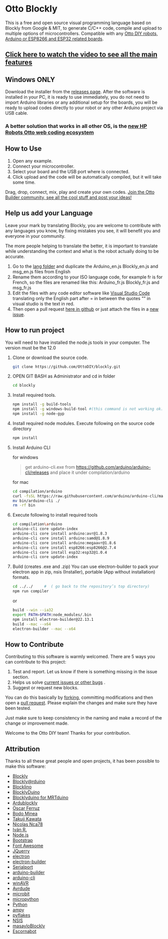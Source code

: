 # Otto Blockly

This is a free and open source visual programming language based on Blockly from Google & MIT, to generate C/C++ code, 
compile and upload to multiple options of microcontrollers. Compatible with any 
[Otto DIY robots, Arduino or ESP8266 and ESP32 related boards](https://www.ottodiy.com/software). 

## [Click here to watch the video to see all the main features](https://youtu.be/chcWxh4Co_c)

## Windows ONLY

Download the installer from the [releases page](https://github.com/OttoDIY/blockly/releases). After the software is 
installed in your PC, it is ready to use immediately, you do not need to import Arduino libraries or any additional 
setup for the boards, you will be ready to upload codes directly to your robot or any other Arduino project via USB cable.

### A better solution that works in all other OS, is the [new HP Robots Otto web coding ecosystem](https://hprobots.com/otto-robot/code/) 

## How to Use

1. Open any example.
2. Connect your microcontroller.
3. Select your board and the USB port where is connected.
4. Click upload and the code will be automatically compiled, but it will take some time.

Drag, drop, connect, mix, play and create your own codes. 
[Join the Otto Builder community, see all the cool stuff and post your ideas!](https://www.ottodiy.com/community) 

## Help us add your Language

Leave your mark by translating Blockly, you are welcome to contribute with any languages you know, by fixing mistakes you see, it will 
benefit you and everyone in your community.

The more people helping to translate the better, it is important to translate while understanding the context and what 
is the robot actually doing to be accurate.

1. Go to the [lang folder](https://github.com/OttoDIY/blockly/tree/master/www/lang) and duplicate the Arduino_en.js 
Blockly_en.js and msg_en.js files from English
2. Rename them according to your ISO language code, for example fr is for French, so the files are renamed like this:
Arduino_fr.js Blockly_fr.js and msg_fr.js  
3. Edit the files with any code editor software like [Visual Studio Code](https://code.visualstudio.com/) translating 
only the English part after = in between the quotes "" in visual studio is the text in red.
4. Then open a pull request [here in github](https://github.com/OttoDIY/blockly/pulls) or just attach the files in a
[new issue](https://github.com/OttoDIY/blockly/issues).

## How to run project
You will need to have installed the node.js tools in your computer. The version must be the 12.0

1. Clone or download the source code.
	```bash
	git clone https://github.com/OttoDIY/blockly.git
	```
2. OPEN GIT BASH as Administrator and cd in folder
	```bash
	cd blockly
	```
3. Install required tools.
	```bash
	npm install -g build-tools
	npm install -g windows-build-tool #(this command is not working ok. If the log is held then you 	must install python 2.7 before because the problem is with the python installation.)
	npm install -g node-gyp
	```
4. Install required node modules. Execute following on the source code directory
	```bash
	npm install
	```
5. Install Arduino CLI

	for windows
	>get arduino-cli.exe from https://github.com/arduino/arduino-cli/releases 
	and place it under compilation/arduino

	for mac
	```bash
	cd compilation/arduino
	curl -fsSL https://raw.githubusercontent.com/arduino/arduino-cli/master/install.sh | sh
	mv bin/arduino-cli ./
	rm -rf bin
	```
6. Execute following to install required tools
	```bash
	cd compilation\arduino
	arduino-cli core update-index
	arduino-cli core install arduino:avr@1.8.3
	arduino-cli core install arduino:samd@1.8.9
	arduino-cli core install arduino:megaavr@1.8.6
	arduino-cli core install esp8266:esp8266@2.7.4
	arduino-cli core install esp32:esp32@1.0.4
	arduino-cli core update-index
	```
7. Build (creates .exe and .zip)
	You can use electron-builder to pack your electron app in zip, nsis (Installer), portable (App 	without installation) formats.
	```bash
	cd ../../     #  ( go back to the repository’s top directory)
	npm run compiler
	```
	or
	```bash
	build --win --ia32
	export PATH=$PATH:node_modules/.bin
	npm install electron-builder@22.13.1
	build --mac --x64
	electron-builder --mac --x64
	```

## How to Contribute

Contributing to this software is warmly welcomed. There are 5 ways you can contribute to this project:
1. Test and report. Let us know if there is something missing in the issue section.
2. Helps us solve [current issues or other bugs](https://github.com/OttoDIY/blockly/issues) .
3. Suggest or request new blocks.

You can do this basically by [forking](https://help.github.com/en/articles/fork-a-repo), committing modifications and 
then open a [pull request](https://help.github.com/en/articles/about-pull-requests). Please explain the changes and
make sure they have been tested.

Just make sure to keep consistency in the naming and make a record of the change or improvement made.

Welcome to the Otto DIY team!
Thanks for your contribution.

## Attribution

Thanks to all these great people and open projects, it has been possible to make this software:

- [Blockly](https://developers.google.com/blockly)
- [Blockly@rduino](https://github.com/technologiescollege/Blockly-at-rduino)
- [Blocklino](https://github.com/fontainejp/blocklino/)
- [BlocklyDuino](https://github.com/BlocklyDuino/BlocklyDuino)
- [Blocklyduino for MRTduino](https://logix5.com/Blockyduino-para-MRTDuino/)
- [Ardublockly](https://github.com/carlosperate/ardublockly)
- [Oscar Ferruz](https://github.com/logix5)
- [Bodo Minea](https://github.com/BodoMinea)
- [Takuji Kawata](https://github.com/takujikawata-pr)
- [Nicolas Nca78](https://github.com/Nca78/Matrix_GFX)
- [Iván R.](https://github.com/IvanR3D)
- [Node.js](https://nodejs.org/)
- [Bootstrap](http://getbootstrap.com)
- [Font Awesome](http://fontawesome.io)
- [JQuerry](https://jquery.com)
- [electron](https://electronjs.org/)
- [electron-builder](https://github.com/electron-userland/electron-builder)
- [Serialport](https://github.com/node-serialport/node-serialport)
- [arduino-builder](https://github.com/arduino/arduino-builder)
- [arduino-cli](https://github.com/arduino/arduino-cli)
- [winAVR](https://sourceforge.net/projects/winavr)
- [Avrdude](http://www.nongnu.org/avrdude)
- [microbit](https://microbit.org/)
- [micropython](https://wiki.mchobby.be/index.php?title=MicroPython-Accueil)
- [Python](https://docs.python.org/)
- [ampy](https://github.com/pycampers/ampy)
- [pyflakes](https://github.com/PyCQA/pyflakes)
- [NSIS](https://sourceforge.net/projects/nsis)
- [masayloBlockly](https://github.com/agomezgar/masayloBlockly)
- [Escornabot](escornabot.com) 
